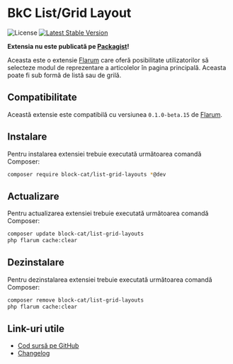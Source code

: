 # BkC List/Grid Layout

![License](https://img.shields.io/badge/license-MIT-blue.svg) [![Latest Stable Version](https://img.shields.io/packagist/v/block-cat/list-grid-layouts.svg)](https://packagist.org/packages/block-cat/list-grid-layouts)

**Extensia nu este publicată pe [Packagist](https://packagist.org/)!**

Aceasta este o extensie [Flarum](https://flarum.org/) care oferă posibilitate utilizatorilor să selecteze modul de reprezentare a articolelor în pagina principală. Aceasta poate fi sub formă de listă sau de grilă.

## Compatibilitate

Această extensie este compatibilă cu versiunea `0.1.0-beta.15` de [Flarum](https://flarum.org/).

## Instalare

Pentru instalarea extensiei trebuie executată următoarea comandă Composer:

```sh
composer require block-cat/list-grid-layouts *@dev
```

## Actualizare

Pentru actualizarea extensiei trebuie executată următoarea comandă Composer:

```sh
composer update block-cat/list-grid-layouts
php flarum cache:clear
```

## Dezinstalare

Pentru dezinstalarea extensiei trebuie executată următoarea comandă Composer:

```sh
composer remove block-cat/list-grid-layouts
php flarum cache:clear
```

## Link-uri utile

- [Cod sursă pe GitHub](https://github.com/block-cat/list-grid-layouts)
- [Changelog](CHANGELOG.md)